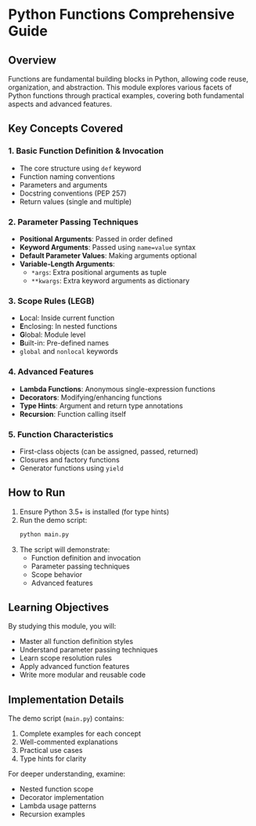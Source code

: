 # Python Functions Comprehensive Guide

## Overview

Functions are fundamental building blocks in Python, allowing code reuse, organization, and abstraction. This module explores various facets of Python functions through practical examples, covering both fundamental aspects and advanced features.

## Key Concepts Covered

### 1. Basic Function Definition & Invocation

- The core structure using `def` keyword
- Function naming conventions
- Parameters and arguments
- Docstring conventions (PEP 257)
- Return values (single and multiple)

### 2. Parameter Passing Techniques

- **Positional Arguments**: Passed in order defined
- **Keyword Arguments**: Passed using `name=value` syntax
- **Default Parameter Values**: Making arguments optional
- **Variable-Length Arguments**:
  - `*args`: Extra positional arguments as tuple
  - `**kwargs`: Extra keyword arguments as dictionary

### 3. Scope Rules (LEGB)

- **L**ocal: Inside current function
- **E**nclosing: In nested functions
- **G**lobal: Module level
- **B**uilt-in: Pre-defined names
- `global` and `nonlocal` keywords

### 4. Advanced Features

- **Lambda Functions**: Anonymous single-expression functions
- **Decorators**: Modifying/enhancing functions
- **Type Hints**: Argument and return type annotations
- **Recursion**: Function calling itself

### 5. Function Characteristics

- First-class objects (can be assigned, passed, returned)
- Closures and factory functions
- Generator functions using `yield`

## How to Run

1. Ensure Python 3.5+ is installed (for type hints)
2. Run the demo script:
   ```bash
   python main.py
   ```
3. The script will demonstrate:
   - Function definition and invocation
   - Parameter passing techniques
   - Scope behavior
   - Advanced features

## Learning Objectives

By studying this module, you will:

- Master all function definition styles
- Understand parameter passing techniques
- Learn scope resolution rules
- Apply advanced function features
- Write more modular and reusable code

## Implementation Details

The demo script (`main.py`) contains:

1. Complete examples for each concept
2. Well-commented explanations
3. Practical use cases
4. Type hints for clarity

For deeper understanding, examine:

- Nested function scope
- Decorator implementation
- Lambda usage patterns
- Recursion examples
